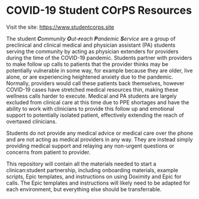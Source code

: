 # COVID-19 Student COrPS Resources

Visit the site: https://www.studentcorps.site

The student ***C**ommunity **O**ut-**r**each **P**andemic **S**ervice* are a
group of preclinical and clinical medical and physician assistant (PA) students
serving the community by acting as physician extenders for providers during the
time of the COVID-19 pandemic. Students partner with providers to make follow up
calls to patients that the provider thinks may be potentially vulnerable in some
way, for example because they are older, live alone, or are experiencing
heightened anxiety due to the pandemic. Normally, providers would call these
patients back themselves, however COVID-19 cases have stretched medical
resources thin, making these wellness calls harder to execute. Medical and PA
students are largely excluded from clinical care at this time due to PPE
shortages and have the ability to work with clinicians to provide this follow up
and emotional support to potentially isolated patient, effectively extending the
reach of overtaxed clinicians.

Students do not provide any medical advice or medical care over the phone and
are not acting as medical providers in any way. They are instead simply
providing medical support and relaying any non-urgent questions or concerns from
patient to provider.

This repository will contain all the materials needed to start a clinican:student
partnership, including onboarding materials, example scripts, Epic templates,
and instructions on using Doximity and Epic for calls. The Epic templates and
instructions will likely need to be adapted for each environment, but everything
else should be transferrable.
